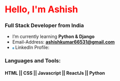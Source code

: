 <h1 align="left"><span style="color:red">Hello, I'm Ashish</span></h1>
<h3 align="left">Full Stack Developer from India</h3>

-  I’m currently learning **Python & Django**
-  Email-Address: **ashishkumar66531@gmail.com**
-  <img src="linkedin-original.svg" width="5" height="5"/> LinkedIn Profile: 



### Languages and Tools:
#### HTML || CSS || Javascript || ReactJs || Python 


